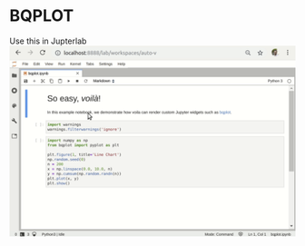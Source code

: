 # BQPLOT
Use this in Jupterlab
<a></a>
<img src="https://github.com/RishavMishraRM/BQPLOT/blob/main/voila-bqplot.gif">
